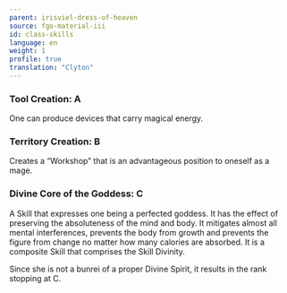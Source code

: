 ```yaml
---
parent: irisviel-dress-of-heaven
source: fgo-material-iii
id: class-skills
language: en
weight: 1
profile: true
translation: "Clyton"
---
```


### Tool Creation: A

One can produce devices that carry magical energy.

### Territory Creation: B

Creates a “Workshop” that is an advantageous position to oneself as a mage.

### Divine Core of the Goddess: C

A Skill that expresses one being a perfected goddess. It has the effect of preserving the absoluteness of the mind and body. It mitigates almost all mental interferences, prevents the body from growth and prevents the figure from change no matter how many calories are absorbed. It is a composite Skill that comprises the Skill Divinity.

Since she is not a bunrei of a proper Divine Spirit, it results in the rank stopping at C.
